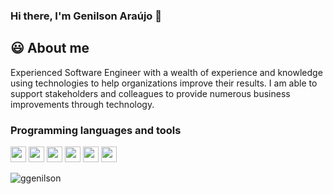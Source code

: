 ### Hi there, I'm Genilson Araújo 👋

## :smiley: About me

Experienced Software Engineer with a wealth of experience and knowledge using technologies to help organizations improve their results. I am able to support stakeholders and colleagues to provide numerous business improvements through technology.

<h3 align="left">Programming languages and tools</h3>

<p align="left">
  <img src="https://img.shields.io/badge/javascript-%23F7DF1E.svg?&style=for-the-badge&logo=javascript&logoColor=black" height="25"/>
  <img src="https://img.shields.io/badge/typescript%20-%23007ACC.svg?&style=for-the-badge&logo=typescript&logoColor=white" height="25"/>
  <img src="https://img.shields.io/badge/node.js%20-%2343853D.svg?&style=for-the-badge&logo=node.js&logoColor=white" height="25"/>
  <img src="https://img.shields.io/badge/react%20-%2320232a.svg?&style=for-the-badge&logo=react&logoColor=%2361DAFB" height="25"/>
  <img src="https://img.shields.io/badge/postgres-%23316192.svg?&style=for-the-badge&logo=postgresql&logoColor=white" height="25"/>
  <img src="https://www.iped.com.br/img/cursos/56207.jpg" height="25"/>
</p>

<p>
  <img align="left"  src="https://github-readme-stats.vercel.app/api/top-langs?username=ggenilson&show_icons=true&locale=en&layout=compact" alt="ggenilson"   />
</p>

